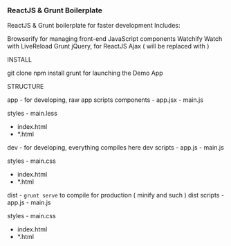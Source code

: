 ### ReactJS & Grunt Boilerplate

ReactJS & Grunt boilerplate for faster development
Includes:

Browserify for managing front-end JavaScript components
Watchify
Watch with LiveReload
Grunt
jQuery, for ReactJS Ajax ( will be replaced with )

INSTALL

git clone
npm install
grunt for launching the Demo App

STRUCTURE

app - for developing, raw
app
  scripts
    components
    - app.jsx
    - main.js

  styles
    - main.less

- index.html
- *.html

dev - for developing, everything compiles here
dev
  scripts
    - app.js
    - main.js

  styles
    - main.css

  - index.html
  - *.html

dist - `grunt serve` to compile for production ( minify and such )
dist
  scripts
    - app.js
    - main.js

  styles
    - main.css

  - index.html
  - *.html
